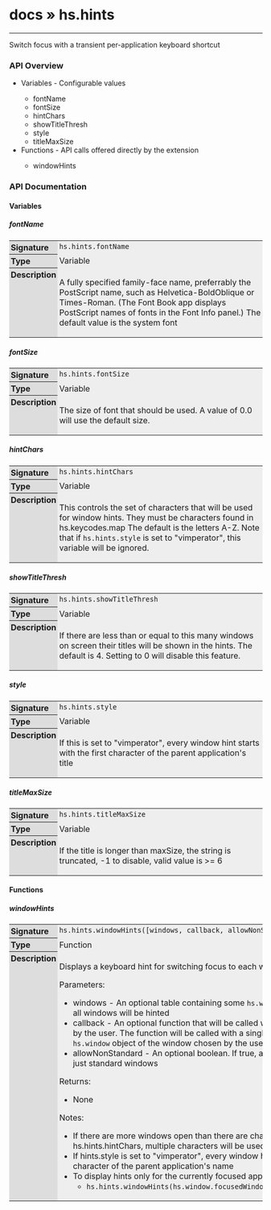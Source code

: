 # [docs](index.md) » hs.hints
---

Switch focus with a transient per-application keyboard shortcut

<style type="text/css">
	a { text-decoration: none; }
	a:hover { text-decoration: underline; }
	th { background-color: #DDDDDD; vertical-align: top; padding: 3px; }
	td { width: 100%; background-color: #EEEEEE; vertical-align: top; padding: 3px; }
	table { width: 100% ; border: 1px solid #0; text-align: left; }
	section > table table td { width: 0; }
</style>
<link rel="stylesheet" href="../../css/docs.css" type="text/css" media="screen" />
<h3>API Overview</h3>
<ul>
<li>Variables - Configurable values</li>
  <ul>
	<li><a href="#fontName">fontName</a></li>
	<li><a href="#fontSize">fontSize</a></li>
	<li><a href="#hintChars">hintChars</a></li>
	<li><a href="#showTitleThresh">showTitleThresh</a></li>
	<li><a href="#style">style</a></li>
	<li><a href="#titleMaxSize">titleMaxSize</a></li>
  </ul>
<li>Functions - API calls offered directly by the extension</li>
  <ul>
	<li><a href="#windowHints">windowHints</a></li>
  </ul>
</ul>
<h3>API Documentation</h3>
<h4 class="documentation-section">Variables</h4>
  <section id="fontName">
	<h5><a href="#fontName">fontName</a></h5>
	<table>
	  <tr>
		<th>Signature</th>
		<td><code>hs.hints.fontName</code></td>
	  </tr>
	  <tr>
		<th>Type</th>
		<td>Variable</td>
	  </tr>
	  <tr>
		<th>Description</th>
		<td><p>A fully specified family-face name, preferrably the PostScript name, such as Helvetica-BoldOblique or Times-Roman. (The Font Book app displays PostScript names of fonts in the Font Info panel.)
The default value is the system font</p>
</td>
	  </tr>
	</table>
  </section>
  <section id="fontSize">
	<h5><a href="#fontSize">fontSize</a></h5>
	<table>
	  <tr>
		<th>Signature</th>
		<td><code>hs.hints.fontSize</code></td>
	  </tr>
	  <tr>
		<th>Type</th>
		<td>Variable</td>
	  </tr>
	  <tr>
		<th>Description</th>
		<td><p>The size of font that should be used. A value of 0.0 will use the default size.</p>
</td>
	  </tr>
	</table>
  </section>
  <section id="hintChars">
	<h5><a href="#hintChars">hintChars</a></h5>
	<table>
	  <tr>
		<th>Signature</th>
		<td><code>hs.hints.hintChars</code></td>
	  </tr>
	  <tr>
		<th>Type</th>
		<td>Variable</td>
	  </tr>
	  <tr>
		<th>Description</th>
		<td><p>This controls the set of characters that will be used for window hints. They must be characters found in hs.keycodes.map
The default is the letters A-Z. Note that if <code>hs.hints.style</code> is set to "vimperator", this variable will be ignored.</p>
</td>
	  </tr>
	</table>
  </section>
  <section id="showTitleThresh">
	<h5><a href="#showTitleThresh">showTitleThresh</a></h5>
	<table>
	  <tr>
		<th>Signature</th>
		<td><code>hs.hints.showTitleThresh</code></td>
	  </tr>
	  <tr>
		<th>Type</th>
		<td>Variable</td>
	  </tr>
	  <tr>
		<th>Description</th>
		<td><p>If there are less than or equal to this many windows on screen their titles will be shown in the hints.
The default is 4. Setting to 0 will disable this feature.</p>
</td>
	  </tr>
	</table>
  </section>
  <section id="style">
	<h5><a href="#style">style</a></h5>
	<table>
	  <tr>
		<th>Signature</th>
		<td><code>hs.hints.style</code></td>
	  </tr>
	  <tr>
		<th>Type</th>
		<td>Variable</td>
	  </tr>
	  <tr>
		<th>Description</th>
		<td><p>If this is set to "vimperator", every window hint starts with the first character
of the parent application's title</p>
</td>
	  </tr>
	</table>
  </section>
  <section id="titleMaxSize">
	<h5><a href="#titleMaxSize">titleMaxSize</a></h5>
	<table>
	  <tr>
		<th>Signature</th>
		<td><code>hs.hints.titleMaxSize</code></td>
	  </tr>
	  <tr>
		<th>Type</th>
		<td>Variable</td>
	  </tr>
	  <tr>
		<th>Description</th>
		<td><p>If the title is longer than maxSize, the string is truncated, -1 to disable, valid value is &gt;= 6</p>
</td>
	  </tr>
	</table>
  </section>
<h4 class="documentation-section">Functions</h4>
  <section id="windowHints">
	<h5><a href="#windowHints">windowHints</a></h5>
	<table>
	  <tr>
		<th>Signature</th>
		<td><code>hs.hints.windowHints([windows, callback, allowNonStandard])</code></td>
	  </tr>
	  <tr>
		<th>Type</th>
		<td>Function</td>
	  </tr>
	  <tr>
		<th>Description</th>
		<td><p>Displays a keyboard hint for switching focus to each window</p>
<p>Parameters:</p>
<ul>
<li>windows - An optional table containing some <code>hs.window</code> objects. If this value is nil, all windows will be hinted</li>
<li>callback - An optional function that will be called when a window has been selected by the user. The function will be called with a single argument containing the <code>hs.window</code> object of the window chosen by the user</li>
<li>allowNonStandard - An optional boolean.  If true, all windows will be included, not just standard windows</li>
</ul>
<p>Returns:</p>
<ul>
<li>None</li>
</ul>
<p>Notes:</p>
<ul>
<li>If there are more windows open than there are characters available in hs.hints.hintChars, multiple characters will be used</li>
<li>If hints.style is set to "vimperator", every window hint is prefixed with the first character of the parent application's name</li>
<li>To display hints only for the currently focused application, try something like:<ul>
<li><code>hs.hints.windowHints(hs.window.focusedWindow():application():allWindows())</code></li>
</ul>
</li>
</ul>
</td>
	  </tr>
	</table>
  </section>
